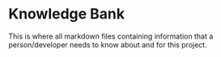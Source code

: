 # Knowledge Bank

This is where all markdown files containing information that a person/developer needs to know about and for this project.
